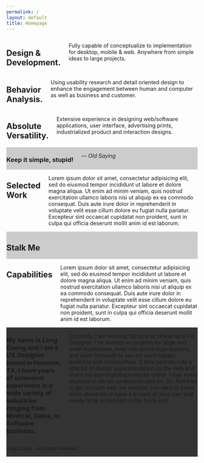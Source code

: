 ```yaml
---
permalink: /
layout: default
title: Homepage
---
```



  <!-- Services -->
  <div class="row">
    <div class="small-12 large-4 columns">
      <h2>Design & Development.</h2>
      <p>Fully capable of conceptualize to implementation for desktop, mobile & web. Anywhere from simple ideas to large projects.</p>
    </div>
    <div class="small-12 large-4 columns">
      <h2>Behavior Analysis.</h2>
      <p>Using usability research and detail oriented design to enhance the engagement between human and computer as well as business and customer.</p>
    </div>
    <div class="small-12 large-4 columns">
      <h2>Absolute Versatility.</h2>
      <p>Extensive experience in designing web/software applications, user interface, advertising prints, industrialized product and interaction designs.</p>
    </div>
  </div>

  <!-- Quotes -->
  <section class="expanded" style="background-color: #ccc;">
    <div class="row">
      <div class="small-12 large-8 large-centered columns">
        <h3>Keep it simple, stupid!</h3>
        <p><i>— Old Saying</i></p>
      </div>
    </div>
  </section>

  <!-- Portfolio -->
  <section class="expanded">
    <div class="row">
      <div class="large-12 columns">
        <h2>Selected Work </h2>
        <p>Lorem ipsum dolor sit amet, consectetur adipisicing elit, sed do eiusmod tempor incididunt ut labore et dolore magna aliqua. Ut enim ad minim veniam, quis nostrud exercitation ullamco laboris nisi ut aliquip ex ea commodo consequat. Duis aute irure dolor in reprehenderit in voluptate velit esse cillum dolore eu fugiat nulla pariatur. Excepteur sint occaecat cupidatat non proident, sunt in culpa qui officia deserunt mollit anim id est laborum.</p>
      </div>
    </div>
  </section>

  <!-- Social Media -->
  <section class="expanded" style="background-color: #ccc;">
    <div class="row align-center">
      <div class="small-12 large-8 large-centered columns">
        <h2>Stalk Me</h2>
      </div>
    </div>
  </section>

  <!-- Capabilities -->
  <section class="expanded">
    <div class="row">
      <div class="large-12 columns">
        <h2>Capabilities</h2>
        <p>Lorem ipsum dolor sit amet, consectetur adipisicing elit, sed do eiusmod tempor incididunt ut labore et dolore magna aliqua. Ut enim ad minim veniam, quis nostrud exercitation ullamco laboris nisi ut aliquip ex ea commodo consequat. Duis aute irure dolor in reprehenderit in voluptate velit esse cillum dolore eu fugiat nulla pariatur. Excepteur sint occaecat cupidatat non proident, sunt in culpa qui officia deserunt mollit anim id est laborum.</p>
      </div>
    </div>
  </section>


  <!-- Footer -->
  <footer class="expanded" style="background-color: #333;">
    <div class="row">
      <div class="small-12 large-8 large-centered columns">
        <h3>My name is Long Duong and I am a UX Designer based in Houston, TX. I have years of extensive experience in a wide variety of industries ranging from Medical, Sales, to Software business.</h3>
        <p>Currently, I am working full time at cPanel as a UX Designer. I've worked on projects for large and small businesses, even non-profit organizations, and been fortunate to see my work impact business and communities. If time permits, I do a little bit of design experimentation on the web and share my learnings/experiences online. I may even squeeze in certain projects to take on. So, feel free to get in touch with me whether you want to know more about me or have a project of your own that needs to be enhanced on the front-end.</p>
      </div>
    </div>
    <div class="row">
      <div class="small-12 text-center columns"><p><small>Long Duong - All Rights Reserved.</small></p></div>
    </div>
  </footer>
